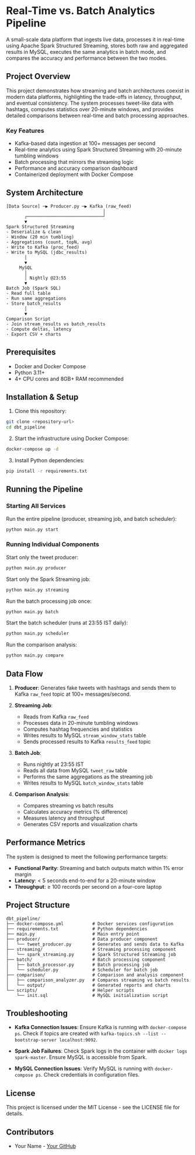 # Real-Time vs. Batch Analytics Pipeline

A small-scale data platform that ingests live data, processes it in real-time using Apache Spark Structured Streaming, stores both raw and aggregated results in MySQL, executes the same analytics in batch mode, and compares the accuracy and performance between the two modes.

## Project Overview

This project demonstrates how streaming and batch architectures coexist in modern data platforms, highlighting the trade-offs in latency, throughput, and eventual consistency. The system processes tweet-like data with hashtags, computes statistics over 20-minute windows, and provides detailed comparisons between real-time and batch processing approaches.

### Key Features

- Kafka-based data ingestion at 100+ messages per second
- Real-time analytics using Spark Structured Streaming with 20-minute tumbling windows
- Batch processing that mirrors the streaming logic
- Performance and accuracy comparison dashboard
- Containerized deployment with Docker Compose

## System Architecture

```
[Data Source] ─▶ Producer.py ─▶ Kafka (raw_feed) 
                                     │
       ┌─────────────────────────────┘
       ▼
Spark Structured Streaming
- Deserialize & clean
- Window (20 min tumbling)
- Aggregations (count, topN, avg)
- Write to Kafka (proc_feed)
- Write to MySQL (jdbc_results)
       │
       ▼
     MySQL
       │
       │ Nightly @23:55
       ▼
Batch Job (Spark SQL)
- Read full table
- Run same aggregations
- Store batch_results
       │
       ▼
Comparison Script
- Join stream_results vs batch_results
- Compute deltas, latency
- Export CSV + charts
```

## Prerequisites

- Docker and Docker Compose
- Python 3.11+
- 4+ CPU cores and 8GB+ RAM recommended

## Installation & Setup

1. Clone this repository:
```bash
git clone <repository-url>
cd dbt_pipeline
```

2. Start the infrastructure using Docker Compose:
```bash
docker-compose up -d
```

3. Install Python dependencies:
```bash
pip install -r requirements.txt
```

## Running the Pipeline

### Starting All Services

Run the entire pipeline (producer, streaming job, and batch scheduler):

```bash
python main.py start
```

### Running Individual Components

Start only the tweet producer:
```bash
python main.py producer
```

Start only the Spark Streaming job:
```bash
python main.py streaming
```

Run the batch processing job once:
```bash
python main.py batch
```

Start the batch scheduler (runs at 23:55 IST daily):
```bash
python main.py scheduler
```

Run the comparison analysis:
```bash
python main.py compare
```

## Data Flow

1. **Producer**: Generates fake tweets with hashtags and sends them to Kafka `raw_feed` topic at 100+ messages/second.

2. **Streaming Job**: 
   - Reads from Kafka `raw_feed`
   - Processes data in 20-minute tumbling windows
   - Computes hashtag frequencies and statistics
   - Writes results to MySQL `stream_window_stats` table
   - Sends processed results to Kafka `results_feed` topic

3. **Batch Job**:
   - Runs nightly at 23:55 IST
   - Reads all data from MySQL `tweet_raw` table
   - Performs the same aggregations as the streaming job
   - Writes results to MySQL `batch_window_stats` table

4. **Comparison Analysis**:
   - Compares streaming vs batch results
   - Calculates accuracy metrics (% difference)
   - Measures latency and throughput
   - Generates CSV reports and visualization charts

## Performance Metrics

The system is designed to meet the following performance targets:

- **Functional Parity**: Streaming and batch outputs match within 1% error margin
- **Latency**: < 5 seconds end-to-end for a 20-minute window
- **Throughput**: ≥ 100 records per second on a four-core laptop

## Project Structure

```
dbt_pipeline/
├── docker-compose.yml           # Docker services configuration
├── requirements.txt             # Python dependencies
├── main.py                      # Main entry point
├── producer/                    # Data producer component
│   └── tweet_producer.py        # Generates and sends data to Kafka
├── streaming/                   # Streaming processing component
│   └── spark_streaming.py       # Spark Structured Streaming job
├── batch/                       # Batch processing component
│   ├── batch_processor.py       # Batch processing job
│   └── scheduler.py             # Scheduler for batch job
├── comparison/                  # Comparison and analysis component
│   ├── comparison_analyzer.py   # Compares streaming vs batch results
│   └── output/                  # Generated reports and charts
└── scripts/                     # Helper scripts
    └── init.sql                 # MySQL initialization script
```

## Troubleshooting

- **Kafka Connection Issues**: Ensure Kafka is running with `docker-compose ps`. Check if topics are created with `kafka-topics.sh --list --bootstrap-server localhost:9092`.

- **Spark Job Failures**: Check Spark logs in the container with `docker logs spark-master`. Ensure MySQL is accessible from Spark.

- **MySQL Connection Issues**: Verify MySQL is running with `docker-compose ps`. Check credentials in configuration files.

## License

This project is licensed under the MIT License - see the LICENSE file for details.

## Contributors

- Your Name - [Your GitHub](https://github.com/yourusername)